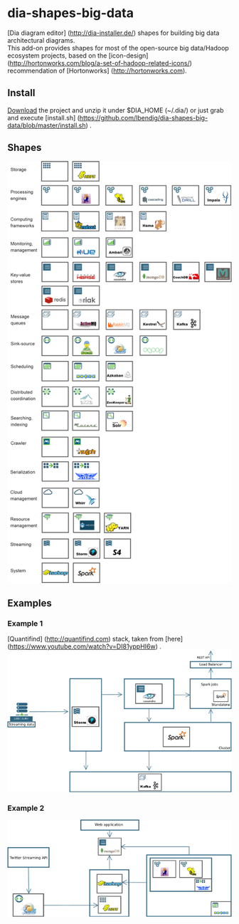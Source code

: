 # dia-shapes-big-data


[Dia diagram editor] (http://dia-installer.de/) shapes for building big data architectural diagrams.<br>
This add-on provides shapes for most of the open-source big data/Hadoop ecosystem projects, based on the [icon-design]
(http://hortonworks.com/blog/a-set-of-hadoop-related-icons/) recommendation of [Hortonworks] (http://hortonworks.com).

## Install

[Download](https://github.com/lbendig/dia-shapes-big-data/archive/master.zip) the project and unzip it under
$DIA_HOME (~/.dia/) or just grab and execute [install.sh] (https://github.com/lbendig/dia-shapes-big-data/blob/master/install.sh) .


## Shapes

![Shapelist](https://github.com/lbendig/dia-shapes-big-data/raw/master/docs/img/shapelist.png)



## Examples

### Example 1
[Quantifind] (http://quantifind.com) stack, taken from [here] (https://www.youtube.com/watch?v=DI81yppHI6w) .
![Example-1](https://github.com/lbendig/dia-shapes-big-data/raw/master/docs/img/example1.png)


### Example 2
![Example-2](https://github.com/lbendig/dia-shapes-big-data/raw/master/docs/img/example2.png)
